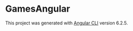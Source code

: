 # GamesAngular

This project was generated with [Angular CLI](https://github.com/angular/angular-cli) version 6.2.5.
